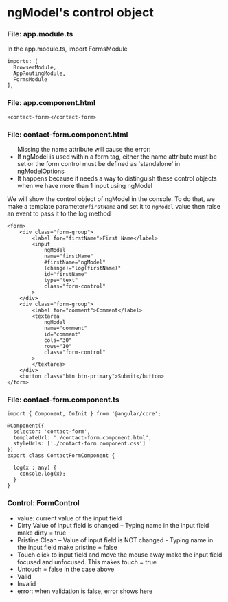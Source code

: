# ngModel's control object

### File: app.module.ts
In the app.module.ts, import FormsModule
```
imports: [
  BrowserModule,
  AppRoutingModule,
  FormsModule
],
```

### File: app.component.html
```
<contact-form></contact-form>
```
### File: contact-form.component.html
<ul>
  Missing the name attribute will cause the error: 
 <li>If ngModel is used within a form tag, either the name attribute must be set or the form control must be defined as 'standalone' in ngModelOptions</li>
  <li>It happens because it needs a way to distinguish these control objects when we have more than 1 input using ngModel</li>
</ul>

We will show the control object of ngModel in the console. To do that, we make a template parameter```#firstName``` and set it to ```ngModel``` value then raise an event to pass it to the log method <br>

```
<form>
    <div class="form-group">
        <label for="firstName">First Name</label>
        <input
            ngModel 
            name="firstName"
            #firstName="ngModel"
            (change)="log(firstName)"
            id="firstName"
            type="text" 
            class="form-control"
        >
    </div>
    <div class="form-group">
        <label for="comment">Comment</label>
        <textarea 
            ngModel
            name="comment" 
            id="comment" 
            cols="30" 
            rows="10" 
            class="form-control"
        >
        </textarea>
    </div>
    <button class="btn btn-primary">Submit</button>
</form>

```

### File: contact-form.component.ts 
```
import { Component, OnInit } from '@angular/core';

@Component({
  selector: 'contact-form',
  templateUrl: './contact-form.component.html',
  styleUrls: ['./contact-form.component.css']
})
export class ContactFormComponent {

  log(x : any) {
    console.log(x);
  }
}

```
### Control: FormControl
<ul>
  <li>value: current value of the input field</li>
  <li>Dirty  Value of input field is changed – Typing name in the input field make dirty = true</li>
  <li> Pristine Clean – Value of input field is NOT changed - Typing name in the input field make pristine = false</li>
  <li>Touch click to input field and move the mouse away make the input field focused and unfocused. This makes touch = true</li>
  <li>Untouch = false in the case above</li>
  <li>Valid</li>
  <li>Invalid</li>
  <li>error: when validation is false, error shows here</li>
</ul>





